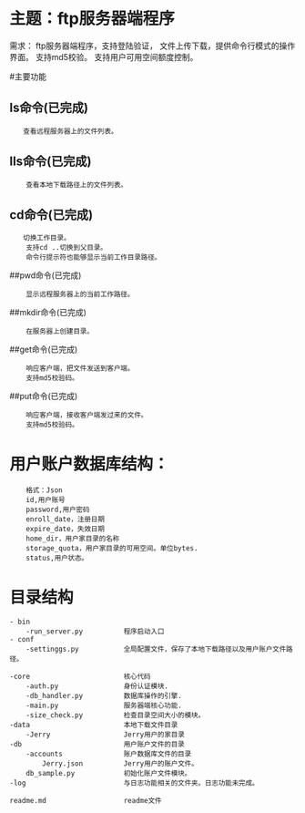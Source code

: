 # 主题：ftp服务器端程序

需求：
    ftp服务器端程序，支持登陆验证， 文件上传下载，提供命令行模式的操作界面。
    支持md5校验。
    支持用户可用空间额度控制。

#主要功能
## ls命令(已完成)
```
　　查看远程服务器上的文件列表。
```


## lls命令(已完成)
```
    查看本地下载路径上的文件列表。
```

## cd命令(已完成)
```
　　切换工作目录。
    支持cd ..切换到父目录。
    命令行提示符也能够显示当前工作目录路径。
```
##pwd命令(已完成)
```
    显示远程服务器上的当前工作路径。

```
##mkdir命令(已完成)
```
    在服务器上创建目录。

```
##get命令(已完成)
```
    响应客户端，把文件发送到客户端。
    支持md5校验码。

```
##put命令(已完成)
```
    响应客户端，接收客户端发过来的文件。
    支持md5校验码。
```

# 用户账户数据库结构：
```
    格式：Json
    id,用户账号
    password,用户密码
    enroll_date，注册日期
    expire_date，失效日期
    home_dir，用户家目录的名称
    storage_quota，用户家目录的可用空间。单位bytes.
    status,用户状态。        
```
# 目录结构
```
- bin 
    -run_server.py          程序启动入口
- conf
    -settinggs.py           全局配置文件，保存了本地下载路径以及用户账户文件路径。
    
-core                       核心代码
    -auth.py                身份认证模块.
    -db_handler.py          数据库操作的引擎.
    -main.py                服务器端核心功能.
    -size_check.py          检查目录空间大小的模块。 
-data                       本地下载文件目录
    -Jerry                  Jerry用户的家目录
-db                         用户账户文件的目录
    -accounts               账户数据库文件的目录
        Jerry.json          Jerry用户的账户文件。
    db_sample.py            初始化账户文件模块。
-log                        与日志功能相关的文件夹。日志功能未完成。

readme.md                   readme文件
```
